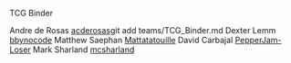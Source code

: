 TCG Binder

Andre de Rosas [acderosas](https://github.com/acderosas)git add teams/TCG_Binder.md
Dexter Lemm [bbynocode](https://github.com/bbynoCode)
Matthew Saephan [Mattatatouille](https://github.com/Mattatatouille)
David Carbajal [PepperJam-Loser](https://github.com/PepperJam-Loser)
Mark Sharland [mcsharland](https://github.com/mcsharland)
